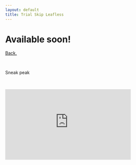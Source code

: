```yaml
---
layout: default
title: Trial Skip Leafless
---
```


<p><h1><b>Available soon!</b></h1></p>
<p><a href="/pages/windwaker/windwakermain">Back.</a></p>
<br />
<p>Sneak peak</p>
<br />
<p><iframe width="400" height="225" src="https://www.youtube.com/embed/IXXwzV24WYk" frameborder="0"></iframe></p>
<p>&nbsp;</p>
<p>&nbsp;</p>